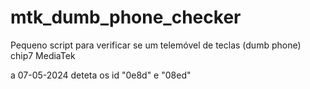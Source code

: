 # mtk_dumb_phone_checker
Pequeno script para verificar se um telemóvel de teclas (dumb phone) chip7 MediaTek

a 07-05-2024 deteta os id "0e8d" e "08ed"
